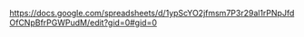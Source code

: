 https://docs.google.com/spreadsheets/d/1ypScYO2jfmsm7P3r29al1rPNpJfdOfCNpBfrPGWPudM/edit?gid=0#gid=0